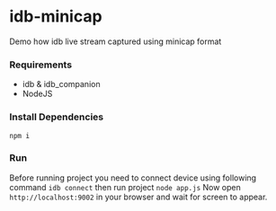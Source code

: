 # idb-minicap
Demo how idb live stream captured using minicap format

### Requirements
* idb & idb_companion
* NodeJS

### Install Dependencies
```npm i```

### Run
Before running project you need to connect device using following command 
```idb connect```
then run project 
```node app.js```
Now open ```http://localhost:9002``` in your browser and wait for screen to appear.
